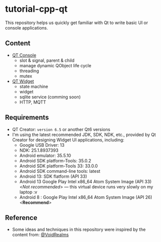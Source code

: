# tutorial-cpp-qt
This repository helps us quickly get familiar with Qt to write basic UI or console applications.

## Content
- [QT Console](./code/_0_code_console/)
    + slot & signal, parent & child
    + manage dynamic QObject life cycle
    + threading
    + mutex
- [QT Widget](./code/_1_code_widgets/)
    + state machine
    + widget
    + sqlite service (comming soon)
    + HTTP, MQTT

## Requirements
- QT Creator: `version 6.5` or another Qt6 versions
- I'm using the latest recommended JDK, SDK, NDK, etc., provided by Qt Creator for designing Widget UI applications, including:
    + Google USB Driver: 13
    + NDK: 25.1.8937393
    + Android emulator: 35.5.10
    + Android SDK platform-Tools: 35.0.2
    + Android SDK platform-Tools 33: 33.0.0
    + Android SDK command-line tools: latest
    + Android 13: SDK flatform (API 33)
    + Android 13 Google Play Intel x86_64 Atom System Image (API 33) <*Not recommended*> — this virtual device runs very slowly on my laptop :v
    + Android 8 : Google Play Intel x86_64 Atom System Image (API 26)  <**Recommend**>

## Reference
- Some ideas and techniques in this repository were inspired by the content from: [@VoidRealms](https://www.youtube.com/@VoidRealms)